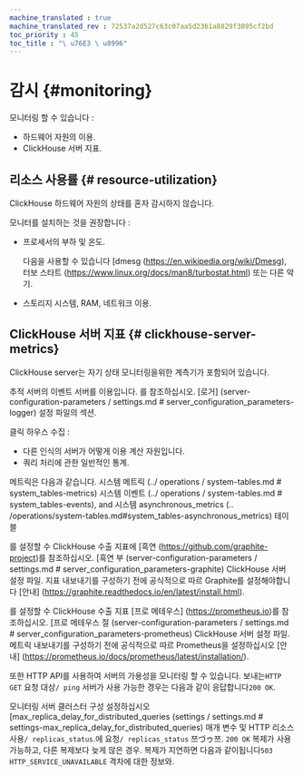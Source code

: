 ```yaml
---
machine_translated : true
machine_translated_rev : 72537a2d527c63c07aa5d2361a8829f3895cf2bd
toc_priority : 45
toc_title : "\ u76E3 \ u8996"
---
```


# 감시 {#monitoring}

모니터링 할 수 있습니다 :

- 하드웨어 자원의 이용.
- ClickHouse 서버 지표.

## 리소스 사용률 {# resource-utilization}

ClickHouse 하드웨어 자원의 상태를 혼자 감시하지 않습니다.

모니터를 설치하는 것을 권장합니다 :

- 프로세서의 부하 및 온도.

    다음을 사용할 수 있습니다 [dmesg (https://en.wikipedia.org/wiki/Dmesg), 터보 스타트 (https://www.linux.org/docs/man8/turbostat.html) 또는 다른 악기.

- 스토리지 시스템, RAM, 네트워크 이용.

## ClickHouse 서버 지표 {# clickhouse-server-metrics}

ClickHouse server는 자기 상태 모니터링을위한 계측기가 포함되어 있습니다.

추적 서버의 이벤트 서버를 이용입니다. 를 참조하십시오. [로거] (server-configuration-parameters / settings.md # server_configuration_parameters-logger) 설정 파일의 섹션.

클릭 하우스 수집 :

- 다른 인식의 서버가 어떻게 이용 계산 자원입니다.
- 쿼리 처리에 관한 일반적인 통계.

메트릭은 다음과 같습니다. 시스템 메트릭 (../ operations / system-tables.md # system_tables-metrics) 시스템 이벤트 (../ operations / system-tables.md # system_tables-events), and 시스템 asynchronous_metrics (.. /operations/system-tables.md#system_tables-asynchronous_metrics) 테이블

를 설정할 수 ClickHouse 수출 지표에 [흑연 (https://github.com/graphite-project)를 참조하십시오. [흑연 부 (server-configuration-parameters / settings.md # server_configuration_parameters-graphite) ClickHouse 서버 설정 파일. 지표 내보내기를 구성하기 전에 공식적으로 따르 Graphite를 설정해야합니다 [안내] (https://graphite.readthedocs.io/en/latest/install.html).

를 설정할 수 ClickHouse 수출 지표 [프로 메테우스] (https://prometheus.io)를 참조하십시오. [프로 메테우스 절 (server-configuration-parameters / settings.md # server_configuration_parameters-prometheus) ClickHouse 서버 설정 파일. 메트릭 내보내기를 구성하기 전에 공식적으로 따르 Prometheus을 설정하십시오 [안내] (https://prometheus.io/docs/prometheus/latest/installation/).

또한 HTTP API를 사용하여 서버의 가용성을 모니터링 할 수 있습니다. 보내는`HTTP GET` 요청 대상`/ ping` 서버가 사용 가능한 경우는 다음과 같이 응답합니다`200 OK`.

모니터링 서버 클러스터 구성 설정하십시오 [max_replica_delay_for_distributed_queries (settings / settings.md # settings-max_replica_delay_for_distributed_queries) 매개 변수 및 HTTP 리소스 사용`/ replicas_status`.에 요청`/ replicas_status` 쯔づゥ쯔. `200 OK` 복제가 사용 가능하고, 다른 복제보다 늦게 않은 경우. 복제가 지연하면 다음과 같이됩니다`503 HTTP_SERVICE_UNAVAILABLE` 격차에 대한 정보와.
